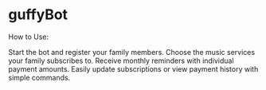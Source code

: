 # guffyBot

How to Use:

Start the bot and register your family members.
Choose the music services your family subscribes to.
Receive monthly reminders with individual payment amounts.
Easily update subscriptions or view payment history with simple commands.
